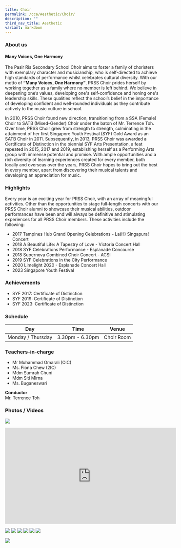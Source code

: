 ```yaml
---
title: Choir
permalink: /cca/Aesthetic/Choir/
description: ""
third_nav_title: Aesthetic
variant: markdown
---
```

### **About us**

#### **Many Voices, One Harmony**

The Pasir Ris Secondary School Choir aims to foster a family of choristers with exemplary character and musicianship, who is self-directed to achieve high standards of performance whilst celebrates cultural diversity. With our motto of **“Many Voices, One Harmony”**, PRSS Choir prides herself by working together as a family where no member is left behind. We believe in deepening one’s values, developing one's self-confidence and honing one's leadership skills. These qualities reflect the school’s belief in the importance of developing confident and well-rounded individuals as they contribute actively to the music culture in school. 

In 2010, PRSS Choir found new direction, transitioning from a SSA (Female) Choir to SATB (Mixed-Gender) Choir under the baton of Mr. Terrence Toh. Over time, PRSS Choir grew from strength to strength, culminating in the attainment of her first Singapore Youth Festival (SYF) Gold Award as an SATB Choir in 2011. Subsequently, in 2013, PRSS Choir was awarded a Certificate of Distinction in the biennial SYF Arts Presentation, a feat repeated in 2015, 2017 and 2019, establishing herself as a Performing Arts group with immense potential and promise. With ample opportunities and a rich diversity of learning experiences created for every member, both locally and overseas over the years, PRSS Choir hopes to bring out the best in every member, apart from discovering their musical talents and developing an appreciation for music.

### **Highlights**

Every year is an exciting year for PRSS Choir, with an array of meaningful activities. Other than the opportunities to stage full-length concerts with our PRSS Choir alumni to showcase their musical abilities, outdoor performances have been and will always be definitive and stimulating experiences for all PRSS Choir members. These activities include the following:

* 2017 Tampines Hub Grand Opening Celebrations - La(H) Singapura! Concert
* 2018 A Beautiful Life: A Tapestry of Love - Victoria Concert Hall
* 2018 SYF Celebrations Performance - Esplanade Concourse
* 2018 Supernova Combined Choir Concert - ACSI
* 2019 SYF Celebrations in the City Performance
* 2020 Limelight 2020 - Esplanade Concert Hall
* 2023 Singapore Youth Festival

### **Achievements**

* SYF 2017: Certificate of Distinction
* SYF 2019: Certificate of Distinction
* SYF 2023: Certificate of Distinction

### **Schedule**

| Day | Time | Venue |
| -------- | -------- | -------- |
| Monday / Thursday | 3.30pm - 6.30pm | Choir Room |

### **Teachers-in-charge**

* Mr Muhammad Omarali (OIC) 
* Ms. Fiona Chew (2IC) 
* Mdm Sumrah Chuni 
* Mdm Siti Mirna 
* Ms. Buganeswari

**Conductor**<br>
Mr. Terrence Toh

### **Photos / Videos**

![](/images/CCA/Choir/Choir_Grid_01.jpg)
<center>
<iframe width="560" height="315" src="https://www.youtube.com/embed/5T8rVnL3f_I" title="YouTube video player" frameborder="0" allow="accelerometer; autoplay; clipboard-write; encrypted-media; gyroscope; picture-in-picture" allowfullscreen=""></iframe></center>

![](/images/Choir%20Images.jpeg)
![](/images/Choir%20Photo%201.jpeg)
![](/images/Choir%20Photo%202.jpeg)
![](/images/Choir%20Photo%203.jpeg)
![](/images/Choir%20Photo%204.jpeg)
![](/images/Choir%20Photo%205.jpeg)

![](/images/Choir%20Photo_6.png)